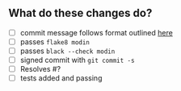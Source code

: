 <!--
Thank you for your contribution! 
Please review the contributing docs: https://modin.readthedocs.io/en/latest/contributing.html
if you have questions about contributing.
-->

## What do these changes do?

<!-- Please give a short brief about these changes. -->

- [ ] commit message follows format outlined [here](https://modin.readthedocs.io/en/latest/developer/contributing.html)
- [ ] passes `flake8 modin`
- [ ] passes `black --check modin`
- [ ] signed commit with `git commit -s` <!-- you can amend your commit with a signature via `git commit -amend -s` -->
- [ ] Resolves #? <!-- issue must be created for each patch -->
- [ ] tests added and passing
